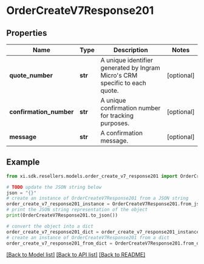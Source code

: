 # OrderCreateV7Response201


## Properties

Name | Type | Description | Notes
------------ | ------------- | ------------- | -------------
**quote_number** | **str** | A unique identifier generated by Ingram Micro&#39;s CRM specific to each quote. | [optional] 
**confirmation_number** | **str** | A unique confirmation number for tracking purposes. | [optional] 
**message** | **str** | A confirmation message. | [optional] 

## Example

```python
from xi.sdk.resellers.models.order_create_v7_response201 import OrderCreateV7Response201

# TODO update the JSON string below
json = "{}"
# create an instance of OrderCreateV7Response201 from a JSON string
order_create_v7_response201_instance = OrderCreateV7Response201.from_json(json)
# print the JSON string representation of the object
print(OrderCreateV7Response201.to_json())

# convert the object into a dict
order_create_v7_response201_dict = order_create_v7_response201_instance.to_dict()
# create an instance of OrderCreateV7Response201 from a dict
order_create_v7_response201_from_dict = OrderCreateV7Response201.from_dict(order_create_v7_response201_dict)
```
[[Back to Model list]](../README.md#documentation-for-models) [[Back to API list]](../README.md#documentation-for-api-endpoints) [[Back to README]](../README.md)


